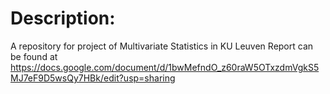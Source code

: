 # Description:
A repository for project of Multivariate Statistics in KU Leuven
Report can be found at https://docs.google.com/document/d/1bwMefndO_z60raW5OTxzdmVgkS5MJ7eF9D5wsQy7HBk/edit?usp=sharing
